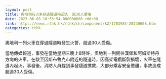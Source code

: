 ```yaml
---
layout: post
title: 奧地利有火車穿過隧道時起火　逾30人受傷
date: 2023-06-08 10:53:54.000000000 +08:00
link: https://news.rthk.hk/rthk/ch/component/k2/1703984-20230608.htm
categories: rthk
---
```


奧地利一列火車在穿過隧道時發生火警，超過30人受傷。

當地傳媒報道，事發在當地星期三晚上8時許，奧地利一列開往漢堡和阿姆斯特丹方向的火車，在駛至因斯布魯克市附近的隧道時，因高架電纜斷裂損壞，火車在隧道內起火。事發後，消防人員趕到事發隧道撲救，大部分乘客安全撤離，事故造成超過30人受傷。
